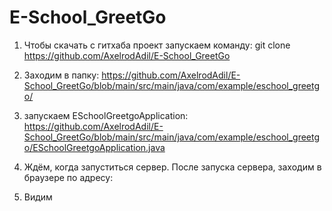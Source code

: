 # E-School_GreetGo

1) Чтобы скачать с гитхаба проект запускаем команду:
git clone https://github.com/AxelrodAdil/E-School_GreetGo

2) Заходим в папку:
https://github.com/AxelrodAdil/E-School_GreetGo/blob/main/src/main/java/com/example/eschool_greetgo/

3) запускаем ESchoolGreetgoApplication:
https://github.com/AxelrodAdil/E-School_GreetGo/blob/main/src/main/java/com/example/eschool_greetgo/ESchoolGreetgoApplication.java

4) Ждём, когда запуститься сервер. После запуска сервера, заходим в браузере по адресу:

5) Видим
